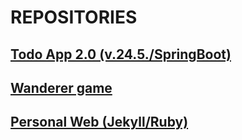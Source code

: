 
# REPOSITORIES

## [Todo App 2.0 (v.24.5./SpringBoot)](https://github.com/buresj/ToDoApp2.0)

## [Wanderer game](https://github.com/buresj/wanderer-java)

## [Personal Web (Jekyll/Ruby)](https://github.com/buresj/buresj.github.io)
